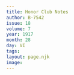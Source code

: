 ```yaml
---
title: Honor Club Notes
author: B-7542
issue: 18
volume: 7
year: 1917
month: 28
day: VI
tags:
layout: page.njk
image:
---
```



